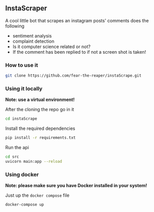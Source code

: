 ## InstaScraper
A cool little bot that scrapes an instagram posts' comments does the following
- sentiment analysis
- complaint detection
- Is it computer science related or not?
- If the comment has been replied to if not a screen shot is taken!


### How to use it
```bash
git clone https://github.com/fear-the-reaper/instaScrape.git
```

### Using it locally
**Note: use a virtual environment!**

After the cloning the repo go in it
```bash
cd instaScrape
```

Install the required dependencies
```bash
pip install -r requirements.txt
```

Run the api
```bash
cd src
uvicorn main:app --reload
```

### Using docker
**Note: please make sure you have Docker installed in your system!**

Just up the `docker compose` file
```bash
docker-compose up
```


